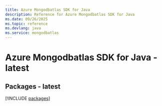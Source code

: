 ```yaml
---
title: Azure Mongodbatlas SDK for Java
description: Reference for Azure Mongodbatlas SDK for Java
ms.date: 09/26/2025
ms.topic: reference
ms.devlang: java
ms.service: mongodbatlas
---
```

# Azure Mongodbatlas SDK for Java - latest
## Packages - latest
[!INCLUDE [packages](mongodbatlas-index.md)]